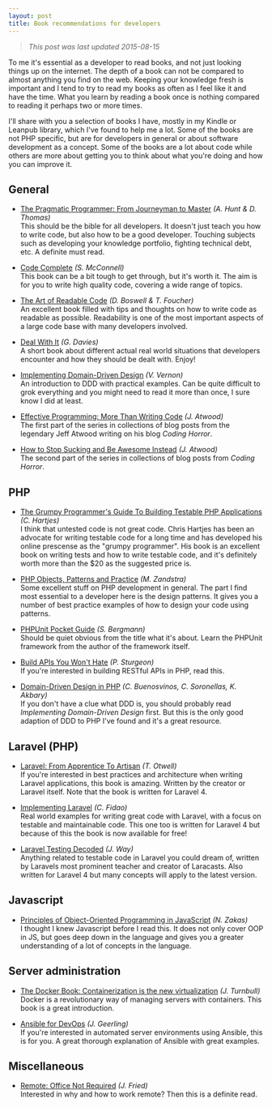 ```yaml
---
layout: post
title: Book recommendations for developers
---
```


> *This post was last updated 2015-08-15*

To me it's essential as a developer to read books, and not just looking things up on the internet. The depth of a book can not be compared to almost anything you find on the web. Keeping your knowledge fresh is important and I tend to try to read my books as often as I feel like it and have the time. What you learn by reading a book once is nothing compared to reading it perhaps two or more times.

I'll share with you a selection of books I have, mostly in my Kindle or Leanpub library, which I've found to help me a lot. Some of the books are not PHP specific, but are for developers in general or about software development as a concept. Some of the books are a lot about code while others are more about getting you to think about what you're doing and how you can improve it.

## General

* [The Pragmatic Programmer: From Journeyman to Master](http://www.amazon.com/The-Pragmatic-Programmer-Journeyman-Master/dp/020161622X) *(A. Hunt & D. Thomas)*<br />
This should be the bible for all developers. It doesn't just teach you how to write code, but also how to be a good developer. Touching subjects such as developing your knowledge portfolio, fighting technical debt, etc. A definite must read.

* [Code Complete](http://www.amazon.com/Code-Complete-Practical-Handbook-Construction/dp/0735619670) *(S. McConnell)*<br />
This book can be a bit tough to get through, but it's worth it. The aim is for you to write high quality code, covering a wide range of topics.

* [The Art of Readable Code](http://www.amazon.com/The-Readable-Code-Theory-Practice/dp/0596802293) *(D. Boswell & T. Foucher)*<br />
An excellent book filled with tips and thoughts on how to write code as readable as possible. Readability is one of the most important aspects of a large code base with many developers involved.

* [Deal With It](https://leanpub.com/dealwithit) *(G. Davies)*<br />
A short book about different actual real world situations that developers encounter and how they should be dealt with. Enjoy!

* [Implementing Domain-Driven Design](http://www.amazon.com/gp/product/B00BCLEBN8) *(V. Vernon)*<br />
An introduction to DDD with practical examples. Can be quite difficult to grok everything and you might need to read it more than once, I sure know I did at least.

* [Effective Programming: More Than Writing Code](http://www.amazon.com/gp/product/B008HUMTO0) *(J. Atwood)*<br />
The first part of the series in collections of blog posts from the legendary Jeff Atwood writing on his blog *Coding Horror*.

* [How to Stop Sucking and Be Awesome Instead](http://www.amazon.com/gp/product/B00BU3KPQU) *(J. Atwood)*<br />
The second part of the series in collections of blog posts from *Coding Horror*.

## PHP

* [The Grumpy Programmer's Guide To Building Testable PHP Applications](https://leanpub.com/grumpy-testing) *(C. Hartjes)*<br />
I think that untested code is not great code. Chris Hartjes has been an advocate for writing testable code for a long time and has developed his online prescense as the "grumpy programmer". His book is an excellent book on writing tests and how to write testable code, and it's definitely worth more than the $20 as the suggested price is.

* [PHP Objects, Patterns and Practice](http://www.amazon.com/Objects-Patterns-Practice-Matt-Zandstra/dp/1430260319) *(M. Zandstra)*<br />
Some excellent stuff on PHP development in general. The part I find most essential to a developer here is the design patterns. It gives you a number of best practice examples of how to design your code using patterns.

* [PHPUnit Pocket Guide](http://www.amazon.com/PHPUnit-Pocket-Guide-Sebastian-Bergmann/dp/0596101031) *(S. Bergmann)*<br />
Should be quiet obvious from the title what it's about. Learn the PHPUnit framework from the author of the framework itself.

* [Build APIs You Won't Hate](https://leanpub.com/build-apis-you-wont-hate) *(P. Sturgeon)*<br />
If you're interested in building RESTful APIs in PHP, read this.

* [Domain-Driven Design in PHP](https://leanpub.com/ddd-in-php) *(C. Buenosvinos, C. Soronellas, K. Akbary)*<br />
If you don't have a clue what DDD is, you should probably read *Implementing Domain-Driven Design* first. But this is the only good adaption of DDD to PHP I've found and it's a great resource.

## Laravel (PHP)

* [Laravel: From Apprentice To Artisan](https://leanpub.com/laravel) *(T. Otwell)*<br />
If you're interested in best practices and architecture when writing Laravel applications, this book is amazing. Written by the creator or Laravel itself. Note that the book is written for Laravel 4.

* [Implementing Laravel](https://leanpub.com/implementinglaravel) *(C. Fidao)*<br />
Real world examples for writing great code with Laravel, with a focus on testable and maintainable code. This one too is written for Laravel 4 but because of this the book is now available for free!

* [Laravel Testing Decoded](https://leanpub.com/laravel-testing-decoded) *(J. Way)*<br />
Anything related to testable code in Laravel you could dream of, written by Laravels most prominent teacher and creator of Laracasts. Also written for Laravel 4 but many concepts will apply to the latest version.

## Javascript

* [Principles of Object-Oriented Programming in JavaScript](https://leanpub.com/oopinjavascript) *(N. Zakas)*<br />
I thought I knew Javascript before I read this. It does not only cover OOP in JS, but goes deep down in the language and gives you a greater understanding of a lot of concepts in the language.

## Server administration

* [The Docker Book: Containerization is the new virtualization](http://www.amazon.com/gp/product/B00LRROTI4) *(J. Turnbull)*<br />
Docker is a revolutionary way of managing servers with containers. This book is a great introduction.

* [Ansible for DevOps](https://leanpub.com/ansible-for-devops) *(J. Geerling)*<br />
If you're interested in automated server environments using Ansible, this is for you. A great thorough explanation of Ansible with great examples.

## Miscellaneous 

* [Remote: Office Not Required](http://www.amazon.com/gp/product/B00C0ALZ0W) *(J. Fried)*<br />
Interested in why and how to work remote? Then this is a definite read.